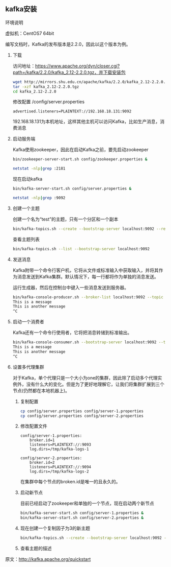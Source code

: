 ## kafka安装

环境说明

虚拟机：CentOS7 64bit

编写文档时，Kafka的发布版本是2.2.0，因此以这个版本为例。

1. 下载
    
    访问地址：https://www.apache.org/dyn/closer.cgi?path=/kafka/2.2.0/kafka_2.12-2.2.0.tgz，并下载安装包
    
    ```bash
    wget http://mirrors.shu.edu.cn/apache/kafka/2.2.0/kafka_2.12-2.2.0.tgz
    tar -xzf kafka_2.12-2.2.0.tgz
    cd kafka_2.12-2.2.0
    ```

    修改配置
    /config/server.properties
    
    ```
    advertised.listeners=PLAINTEXT://192.168.18.131:9092
    ```

    192.168.18.131为本机地址，这样其他主机可以访问Kafka，比如生产消息，消费消息

2. 启动服务端

    Kafka使用zookeeper，因此在启动Kafka之前，要先启动zookeeper

    ```bash
    bin/zookeeper-server-start.sh config/zookeeper.properties &

    netstat -nlp|grep :2181
    ```

    现在启动kafka

    ```bash
    bin/kafka-server-start.sh config/server.properties &

    netstat -nlp|grep :9092
    ```

3. 创建一个主题

    创建一个名为“test”的主题，只有一个分区和一个副本

    ```bash
    bin/kafka-topics.sh --create --bootstrap-server localhost:9092 --replication-factor 1 --partitions 1 --topic test
    ```

    查看主题列表

    ```bash
    bin/kafka-topics.sh --list --bootstrap-server localhost:9092
    ```

4. 发送消息

    Kafka附带一个命令行客户机，它将从文件或标准输入中获取输入，并将其作为消息发送到Kafka集群。默认情况下，每一行都将作为单独的消息发送。

    运行生成器，然后在控制台中键入一些消息发送到服务器。

    ```bash
    bin/kafka-console-producer.sh --broker-list localhost:9092 --topic test
    This is a message
    This is another message
    ^C
    ```

5. 启动一个消费者

    Kafka还有一个命令行使用者，它将把消息转储到标准输出。

    ```bash
    bin/kafka-console-consumer.sh --bootstrap-server localhost:9092 --topic test --from-beginning
    This is a message
    This is another message
    ^C
    ```

6. 设置多代理集群

    对于Kafka，单个代理只是一个大小为one的集群，因此除了启动多个代理实例外，没有什么大的变化。但是为了更好地理解它，让我们将集群扩展到三个节点(仍然都在本地机器上)。

    1. 复制配置

        ```bash
        cp config/server.properties config/server-1.properties
        cp config/server.properties config/server-2.properties
        ```

    2. 修改配置文件

        ```
        config/server-1.properties:
            broker.id=1
            listeners=PLAINTEXT://:9093
            log.dirs=/tmp/kafka-logs-1
        
        config/server-2.properties:
            broker.id=2
            listeners=PLAINTEXT://:9094
            log.dirs=/tmp/kafka-logs-2
        ```

        在集群中每个节点的broken.id是唯一的且永久的。

    3. 启动新节点

        目前已经启动了zookeeper和单独的一个节点，现在启动两个新节点

        ```bash
        bin/kafka-server-start.sh config/server-1.properties &
        bin/kafka-server-start.sh config/server-2.properties &
        ```

    4. 现在创建一个复制因子为3的新主题

        ```bash
        bin/kafka-topics.sh --create --bootstrap-server localhost:9092 --replication-factor 3 --partitions 1 --topic my-replicated-topic
        ```

    5. 查看主题的描述



原文：http://kafka.apache.org/quickstart